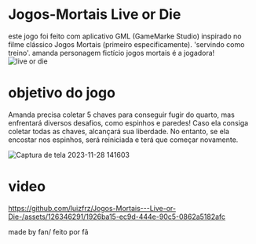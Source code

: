 # Jogos-Mortais Live or Die
este jogo foi feito com aplicativo GML (GameMarke Studio)
inspirado no filme clássico Jogos Mortais (primeiro especificamente). 'servindo como treino'. amanda personagem fictício jogos mortais é a jogadora!
![live or die](https://github.com/luizfrz/Jogos-Mortais---Live-or-Die-/assets/126346291/a1174fb8-5941-42cb-a0a1-d4ef9610e0c2)

# objetivo do jogo
Amanda precisa coletar 5 chaves para conseguir fugir do quarto, mas enfrentará diversos desafios, como espinhos e paredes! Caso ela consiga coletar todas as chaves, alcançará sua liberdade. No entanto, se ela encostar nos espinhos, será reiniciada e terá que começar novamente. 


![Captura de tela 2023-11-28 141603](https://github.com/luizfrz/Jogos-Mortais---Live-or-Die-/assets/126346291/c7993d1b-7346-47a5-b70d-704dbec001b3)
# video

https://github.com/luizfrz/Jogos-Mortais---Live-or-Die-/assets/126346291/1926ba15-ec9d-444e-90c5-0862a5182afc

made by fan/
feito por fã
